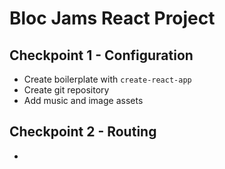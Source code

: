 # Bloc Jams React Project

## Checkpoint 1 - Configuration

* Create boilerplate with `create-react-app`
* Create git repository
* Add music and image assets

## Checkpoint 2 - Routing

* 